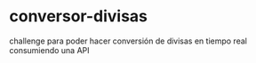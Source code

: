 # conversor-divisas
challenge para poder hacer conversión de divisas en tiempo real consumiendo una API

